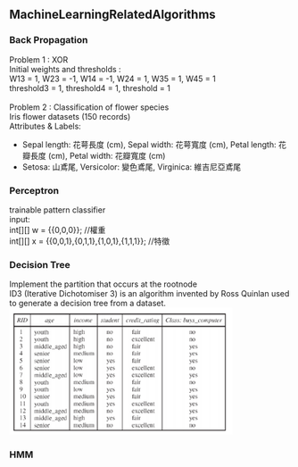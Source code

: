 ## MachineLearningRelatedAlgorithms
### Back Propagation
Problem 1 : XOR <br>
Initial weights and thresholds : <br>
W13 = 1, W23 = -1, W14 = -1, W24 = 1, W35 = 1, W45 = 1 <br>
threshold3 = 1, threshold4 = 1, threshold = 1 <br>
<br>
Problem 2 : Classification of flower species <br>
Iris flower datasets (150 records)<br>
Attributes & Labels:
- Sepal length: 花萼長度 (cm), Sepal width: 花萼寬度 (cm), Petal length: 花瓣長度 (cm), Petal width: 花瓣寬度 (cm) 
- Setosa: 山鳶尾, Versicolor: 變色鳶尾, Virginica: 維吉尼亞鳶尾

### Perceptron
trainable pattern classifier<br>
input:<br>
int[][] w = {{0,0,0}};  //權重<br>
int[][] x = {{0,0,1},{0,1,1},{1,0,1},{1,1,1}};  //特徵

### Decision Tree
Implement the partition that occurs at the rootnode<br>
ID3 (Iterative Dichotomiser 3) is an algorithm invented by Ross Quinlan used to generate a decision tree from a dataset.
<img src="https://github.com/jui-pung/MachineLearningRelatedAlgorithms/blob/8d7bedd2197b5f5986328ef29921c06db5e67a62/allelectronics%20customer%20database.png" alt="drawing" width="400"/>


### HMM

